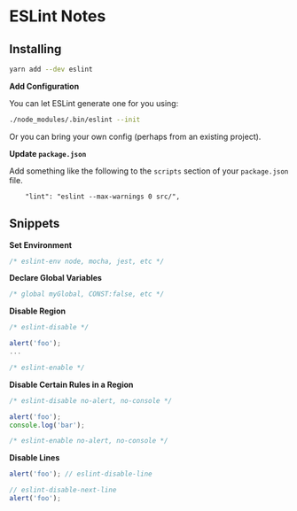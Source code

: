 # ESLint Notes


## Installing

```sh
yarn add --dev eslint
```

**Add Configuration**

You can let ESLint generate one for you using:

```sh
./node_modules/.bin/eslint --init
```

Or you can bring your own config (perhaps from an existing project).

**Update `package.json`**

Add something like the following to the `scripts` section of your `package.json`
file.

```json5
    "lint": "eslint --max-warnings 0 src/",
```


## Snippets

**Set Environment**

```js
/* eslint-env node, mocha, jest, etc */
```

**Declare Global Variables**

```js
/* global myGlobal, CONST:false, etc */
```

**Disable Region**

```js
/* eslint-disable */

alert('foo');
...

/* eslint-enable */
```

**Disable Certain Rules in a Region**

```js
/* eslint-disable no-alert, no-console */

alert('foo');
console.log('bar');

/* eslint-enable no-alert, no-console */
```

**Disable Lines**

```js
alert('foo'); // eslint-disable-line

// eslint-disable-next-line
alert('foo');
```
